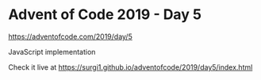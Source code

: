 # Advent of Code 2019 - Day 5

https://adventofcode.com/2019/day/5

JavaScript implementation

Check it live at https://surgi1.github.io/adventofcode/2019/day5/index.html